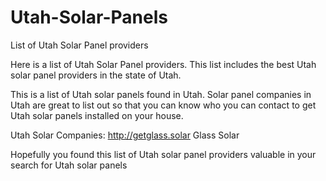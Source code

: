 # Utah-Solar-Panels
List of Utah Solar Panel providers

Here is a list of Utah Solar Panel providers. This list includes the best Utah solar panel providers in the state of Utah.

This is a list of Utah solar panels found in Utah. Solar panel companies in Utah are great to list out so that you can know
who you can contact to get Utah solar panels installed on your house.

Utah Solar Companies:
http://getglass.solar
<a hrefs="http://getglass.solar/">Glass Solar</a>

Hopefully you found this list of Utah solar panel providers valuable in your search for Utah solar panels
